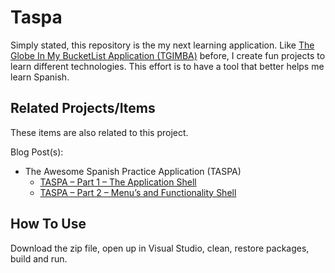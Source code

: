 # Taspa
Simply stated, this repository is the my next learning application.  Like <a href="https://github.com/ehelin/TgimbaNetCoreCloudNative">The Globe In My BucketList Application (TGIMBA)</a> before, I create fun projects to learn different technologies.  This effort is to have a tool that better helps me learn Spanish.
<br/>
## Related Projects/Items

These items are also related to this project. 

Blog Post(s):
<ul>
	<li>The Awesome Spanish Practice Application (TASPA)
		<ul>
			<li>
				<a href="https://erichelin.wordpress.com/2022/08/08/taspa-part-1-the-application-shell-2/">TASPA – Part 1 – The Application Shell</a>
			</li>
			<li>
				<a href="https://erichelin.wordpress.com/2022/09/05/taspa-part-2-menus-and-functionality-shell/">TASPA – Part 2 – Menu’s and Functionality Shell</a>
			</li>
		</ul>
	</li>
</ul>


## How To Use
Download the zip file, open up in Visual Studio, clean, restore packages, build and run.
